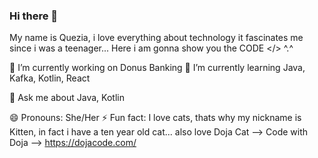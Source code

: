 ### Hi there 👋

My name is Quezia, i love everything about technology it fascinates me since i was a teenager... 
Here i am gonna show you the CODE </> ^.^

🔭 I’m currently working on Donus Banking
🌱 I’m currently learning Java, Kafka, Kotlin, React

💬 Ask me about Java, Kotlin

😄 Pronouns: She/Her
⚡ Fun fact: I love cats, thats why my nickname is Kitten, in fact i have a ten year old cat... also love Doja Cat --> Code with Doja --> https://dojacode.com/
<!--
**kitten404/kitten404** is a ✨ _special_ ✨ repository because its `README.md` (this file) appears on your GitHub profile.

Here are some ideas to get you started:

- 🔭 I’m currently working on ...
- 🌱 I’m currently learning ...
- 👯 I’m looking to collaborate on ...
- 🤔 I’m looking for help with ...
- 💬 Ask me about ...
- 📫 How to reach me: ...
- 😄 Pronouns: ...
- ⚡ Fun fact: ...
-->
